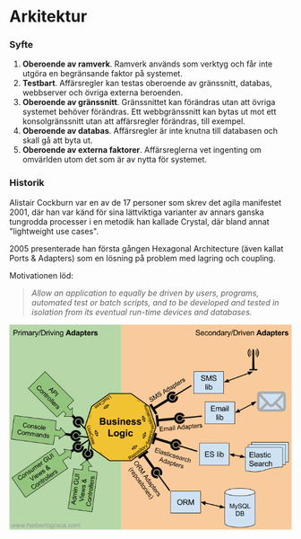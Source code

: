 # Arkitektur

### Syfte

1. **Oberoende av ramverk**. Ramverk används som verktyg och får inte utgöra en begränsande faktor på systemet.
2. **Testbart**. Affärsregler kan testas oberoende av gränssnitt, databas, webbserver och övriga externa beroenden.
3. **Oberoende av gränssnitt**. Gränssnittet kan förändras utan att övriga systemet behöver förändras. Ett webbgränssnitt kan bytas ut mot ett konsolgränssnitt utan att affärsregler förändras, till exempel.
4. **Oberoende av databas**. Affärsregler är inte knutna till databasen och skall gå att byta ut.
5. **Oberoende av externa faktorer**. Affärsreglerna vet ingenting om omvärlden utom det som är av nytta för systemet.

### Historik

Alistair Cockburn var en av de 17 personer som skrev det agila manifestet 2001, där han var känd för sina lättviktiga varianter av annars ganska tungrodda processer i en metodik han kallade Crystal, där bland annat "lightweight use cases".

2005 presenterade han första gången Hexagonal Architecture \(även kallat Ports & Adapters\) som en lösning på problem med lagring och coupling. 

Motivationen löd:

> _Allow an application to equally be driven by users, programs, automated test or batch scripts, and to be developed and tested in isolation from its eventual run-time devices and databases._

![](../../.gitbook/assets/image%20%289%29.png)

